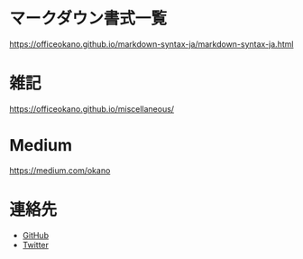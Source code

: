 # マークダウン書式一覧
<https://officeokano.github.io/markdown-syntax-ja/markdown-syntax-ja.html>
# 雑記
<https://officeokano.github.io/miscellaneous/>
# Medium
<https://medium.com/okano>
# 連絡先
- [GitHub](https://github.com/officeokano)
- [Twitter](https://twitter.com/messages/compose?recipient_id=10862)
<!---
officeokano/officeokano is a ✨ special ✨ repository because its `README.md` (this file) appears on your GitHub profile.
You can click the Preview link to take a look at your changes.
--->
